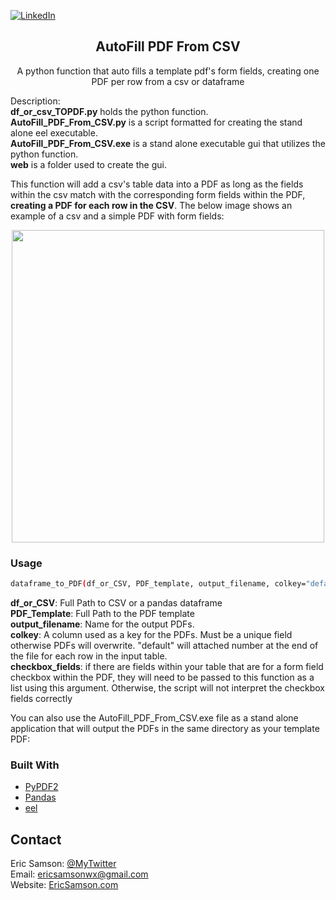 
[![LinkedIn][linkedin-shield]][linkedin-url]

<p align="center">
  <h2 align="center">AutoFill PDF From CSV</h2>
  <p align="center">
    A python function that auto fills a template pdf's form fields, creating one PDF per row from a csv or dataframe<br>
  </p>
</p>

<!-- ABOUT THE PROJECT -->
  Description:
  <br><b>df_or_csv_TOPDF.py</b> holds the python function.
  <br><b>AutoFill_PDF_From_CSV.py</b> is a script formatted for creating the stand alone eel executable. 
  <br><b>AutoFill_PDF_From_CSV.exe</b> is a stand alone executable gui that utilizes the python function.
  <br><b>web</b> is a folder used to create the gui.
  
  This function will add a csv's table data into a PDF as long as the fields within the csv match with the corresponding form fields within the PDF, <b>creating a PDF for each row in the CSV</b>. The below image shows an example of a csv and a simple PDF with form fields:

<div align="center">
<img src="https://lh3.googleusercontent.com/fpalauNJW2Z9GqUWYgKq4Y2r-XQ6xfujndvKiOEd230ENTFQTFePfARyPREhXHegz9BSpLXUM04VQ9ajF8uyfRv0US8XSK2rhEDrtuy9z8Omsjy-lRQJa-o7TUHHAxpSeKa3Pgra-g=w2400" width="500px">
</div>

<h3>Usage</h3> 

```bash
dataframe_to_PDF(df_or_CSV, PDF_template, output_filename, colkey="default", checkbox_fields="default")
```

<b>df_or_CSV</b>: Full Path to CSV or a pandas dataframe <br>
<b>PDF_Template</b>: Full Path to the PDF template <br>
<b>output_filename</b>: Name for the output PDFs. <br>
<b>colkey</b>: A column used as a key for the PDFs. Must be a unique field otherwise PDFs will overwrite. "default"
will attached number at the end of the file for each row in the input table. <br>
<b>checkbox_fields</b>: if there are fields within your table that are for a form field checkbox within the PDF, they will need to 
be passed to this function as a list using this argument. Otherwise, the script will not interpret the checkbox fields correctly<br>
  
You can also use the AutoFill_PDF_From_CSV.exe file as a stand alone application that will output the PDFs in the same directory as your
template PDF:



### Built With
* [PyPDF2](https://github.com/mstamy2/PyPDF2)
* [Pandas](https://pandas.pydata.org/)
* [eel](https://pandas.pydata.org/)

<!-- CONTACT -->
## Contact
Eric Samson: [@MyTwitter](https://twitter.com/EricSamsonGIS) <br>
Email: ericsamsonwx@gmail.com <br>
Website: [EricSamson.com](https://ericsamson.com) <br>

[linkedin-shield]: https://img.shields.io/badge/-LinkedIn-black.svg?style=flat-square&logo=linkedin&colorB=555
[linkedin-url]: https://linkedin.com/in/iamericsamson
